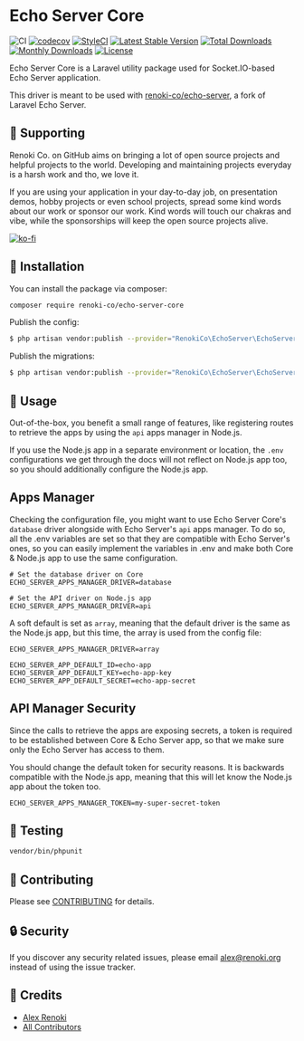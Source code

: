 Echo Server Core
================

![CI](https://github.com/renoki-co/echo-server-core/workflows/CI/badge.svg?branch=master)
[![codecov](https://codecov.io/gh/renoki-co/echo-server-core/branch/master/graph/badge.svg)](https://codecov.io/gh/renoki-co/echo-server-core/branch/master)
[![StyleCI](https://github.styleci.io/repos/327936460/shield?branch=master)](https://github.styleci.io/repos/327936460)
[![Latest Stable Version](https://poser.pugx.org/renoki-co/echo-server-core/v/stable)](https://packagist.org/packages/renoki-co/echo-server-core)
[![Total Downloads](https://poser.pugx.org/renoki-co/echo-server-core/downloads)](https://packagist.org/packages/renoki-co/echo-server-core)
[![Monthly Downloads](https://poser.pugx.org/renoki-co/echo-server-core/d/monthly)](https://packagist.org/packages/renoki-co/echo-server-core)
[![License](https://poser.pugx.org/renoki-co/echo-server-core/license)](https://packagist.org/packages/renoki-co/echo-server-core)

Echo Server Core is a Laravel utility package used for Socket.IO-based Echo Server application.

This driver is meant to be used with [renoki-co/echo-server](https://github.com/renoki-co/echo-server), a fork of Laravel Echo Server.

## 🤝 Supporting

Renoki Co. on GitHub aims on bringing a lot of open source projects and helpful projects to the world. Developing and maintaining projects everyday is a harsh work and tho, we love it.

If you are using your application in your day-to-day job, on presentation demos, hobby projects or even school projects, spread some kind words about our work or sponsor our work. Kind words will touch our chakras and vibe, while the sponsorships will keep the open source projects alive.

[![ko-fi](https://www.ko-fi.com/img/githubbutton_sm.svg)](https://ko-fi.com/R6R42U8CL)

## 🚀 Installation

You can install the package via composer:

```bash
composer require renoki-co/echo-server-core
```

Publish the config:

```bash
$ php artisan vendor:publish --provider="RenokiCo\EchoServer\EchoServerServiceProvider" --tag="config"
```

Publish the migrations:

```bash
$ php artisan vendor:publish --provider="RenokiCo\EchoServer\EchoServerServiceProvider" --tag="migrations"
```

## 🙌 Usage

Out-of-the-box, you benefit a small range of features, like registering routes to retrieve the apps by using the `api` apps manager in Node.js.

If you use the Node.js app in a separate environment or location, the `.env` configurations we get through the docs will not reflect on Node.js app too, so you should additionally configure the Node.js app.

## Apps Manager

Checking the configuration file, you might want to use Echo Server Core's `database` driver alongside with Echo Server's `api` apps manager. To do so, all the .env variables are set so that they are compatible with Echo Server's ones, so you can easily implement the variables in .env and make both Core & Node.js app to use the same configuration.

```env
# Set the database driver on Core
ECHO_SERVER_APPS_MANAGER_DRIVER=database

# Set the API driver on Node.js app
ECHO_SERVER_APPS_MANAGER_DRIVER=api
```

A soft default is set as `array`, meaning that the default driver is the same as the Node.js app, but this time, the array is used from the config file:

```env
ECHO_SERVER_APPS_MANAGER_DRIVER=array

ECHO_SERVER_APP_DEFAULT_ID=echo-app
ECHO_SERVER_APP_DEFAULT_KEY=echo-app-key
ECHO_SERVER_APP_DEFAULT_SECRET=echo-app-secret
```

## API Manager Security

Since the calls to retrieve the apps are exposing secrets, a token is required to be established between Core & Echo Server app, so that we make sure only the Echo Server has access to them.

You should change the default token for security reasons. It is backwards compatible with the Node.js app, meaning that this will let know the Node.js app about the token too.

```env
ECHO_SERVER_APPS_MANAGER_TOKEN=my-super-secret-token
```

## 🐛 Testing

``` bash
vendor/bin/phpunit
```

## 🤝 Contributing

Please see [CONTRIBUTING](CONTRIBUTING.md) for details.

## 🔒  Security

If you discover any security related issues, please email alex@renoki.org instead of using the issue tracker.

## 🎉 Credits

- [Alex Renoki](https://github.com/rennokki)
- [All Contributors](../../contributors)
